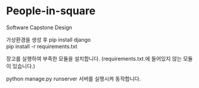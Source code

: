 # People-in-square
Software Capstone Design

가상환경을 생성 후 
pip install django <br>
pip install -r requirements.txt<br>

장고를 실행하여 부족한 모듈을 설치합니다. (requirements.txt.에 들어있지 않는 모듈이 있습니다.)<br>

python manage.py runserver 서버를 실행시켜 동작합니다.
